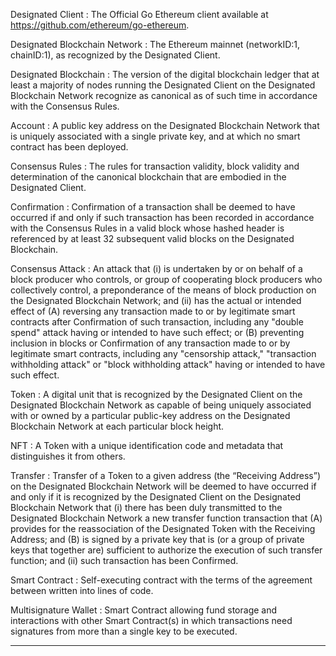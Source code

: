 Designated Client
: The Official Go Ethereum client available at https://github.com/ethereum/go-ethereum.

Designated Blockchain Network
: The Ethereum mainnet (networkID:1, chainID:1), as recognized by the Designated Client. 

Designated Blockchain
: The version of the digital blockchain ledger that at least a majority of nodes running the Designated Client on the Designated Blockchain Network recognize as canonical as of such time in accordance with the Consensus Rules.

Account
: A public key address on the Designated Blockchain Network that is uniquely associated with a single private key, and at which no smart contract has been deployed.  

Consensus Rules
: The rules for transaction validity, block validity and determination of the canonical blockchain that are embodied in the Designated Client. 

Confirmation
: Confirmation of a transaction shall be deemed to have occurred if and only if such transaction has been recorded in accordance with the Consensus Rules in a valid block whose hashed header is referenced by at least 32 subsequent valid blocks on the Designated Blockchain. 

Consensus Attack
: An attack that (i) is undertaken by or on behalf of a block producer who controls, or group of cooperating block producers who collectively control, a preponderance of the means of block production on the Designated Blockchain Network; and (ii) has the actual or intended effect of (A) reversing any transaction made to or by legitimate smart contracts after Confirmation of such transaction, including any "double spend" attack having or intended to have such effect; or (B) preventing inclusion in blocks or Confirmation of any transaction made to or by legitimate smart contracts, including any "censorship attack," "transaction withholding attack" or "block withholding attack" having or intended to have such effect.

Token
: A digital unit that is recognized by the Designated Client on the Designated Blockchain Network as capable of being uniquely associated with or owned by a particular public-key address on the Designated Blockchain Network at each particular block height.

NFT
: A Token with a unique identification code and metadata that distinguishes it from others.

Transfer
: Transfer of a Token to a given address (the “Receiving Address”) on the Designated Blockchain Network will be deemed to have occurred if and only if it is recognized by the Designated Client on the Designated Blockchain Network that (i) there has been duly transmitted to the Designated Blockchain Network a new transfer function transaction that (A) provides for the reassociation of the Designated Token with the Receiving Address; and (B) is signed by a private key that is (or a group of private keys that together are) sufficient to authorize the execution of such transfer function; and (ii) such transaction has been Confirmed.

Smart Contract
: Self-executing contract with the terms of the agreement between written into lines of code.

Multisignature Wallet
: Smart Contract allowing fund storage and interactions with other Smart Contract(s) in which transactions need signatures from more than a single key to be executed.

---